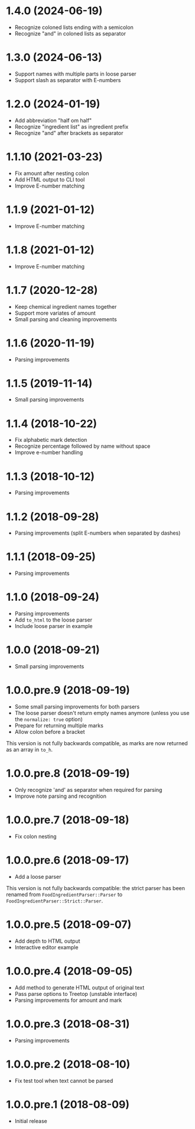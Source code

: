 # 1.4.0 (2024-06-19)

* Recognize coloned lists ending with a semicolon
* Recognize "and" in coloned lists as separator

# 1.3.0 (2024-06-13)

* Support names with multiple parts in loose parser
* Support slash as separator with E-numbers

# 1.2.0 (2024-01-19)

* Add abbreviation "half om half"
* Recognize "ingredient list" as ingredient prefix
* Recognize "and" after brackets as separator

# 1.1.10 (2021-03-23)

* Fix amount after nesting colon
* Add HTML output to CLI tool
* Improve E-number matching

# 1.1.9 (2021-01-12)

* Improve E-number matching

# 1.1.8 (2021-01-12)

* Improve E-number matching

# 1.1.7 (2020-12-28)

* Keep chemical ingredient names together
* Support more variates of amount
* Small parsing and cleaning improvements

# 1.1.6 (2020-11-19)

* Parsing improvements

# 1.1.5 (2019-11-14)

* Small parsing improvements

# 1.1.4 (2018-10-22)

* Fix alphabetic mark detection
* Recognize percentage followed by name without space
* Improve e-number handling

# 1.1.3 (2018-10-12)

* Parsing improvements

# 1.1.2 (2018-09-28)

* Parsing improvements (split E-numbers when separated by dashes)

# 1.1.1 (2018-09-25)

* Parsing improvements

# 1.1.0 (2018-09-24)

* Parsing improvements
* Add `to_html` to the loose parser
* Include loose parser in example

# 1.0.0 (2018-09-21)

* Small parsing improvements

# 1.0.0.pre.9 (2018-09-19)

* Some small parsing improvements for both parsers
* The loose parser doesn't return empty names anymore (unless you use the `normalize: true` option)
* Prepare for returning multiple marks
* Allow colon before a bracket

This version is not fully backwards compatible, as marks are now returned as an array in `to_h`.

# 1.0.0.pre.8 (2018-09-19)

* Only recognize 'and' as separator when required for parsing
* Improve note parsing and recognition

# 1.0.0.pre.7 (2018-09-18)

* Fix colon nesting

# 1.0.0.pre.6 (2018-09-17)

* Add a loose parser

This version is not fully backwards compatible: the strict parser has been
renamed from `FoodIngredientParser::Parser` to `FoodIngredientParser::Strict::Parser`.

# 1.0.0.pre.5 (2018-09-07)

* Add depth to HTML output
* Interactive editor example

# 1.0.0.pre.4 (2018-09-05)

* Add method to generate HTML output of original text
* Pass parse options to Treetop (unstable interface)
* Parsing improvements for amount and mark

# 1.0.0.pre.3 (2018-08-31)

* Parsing improvements

# 1.0.0.pre.2 (2018-08-10)

* Fix test tool when text cannot be parsed

# 1.0.0.pre.1 (2018-08-09)

* Initial release

